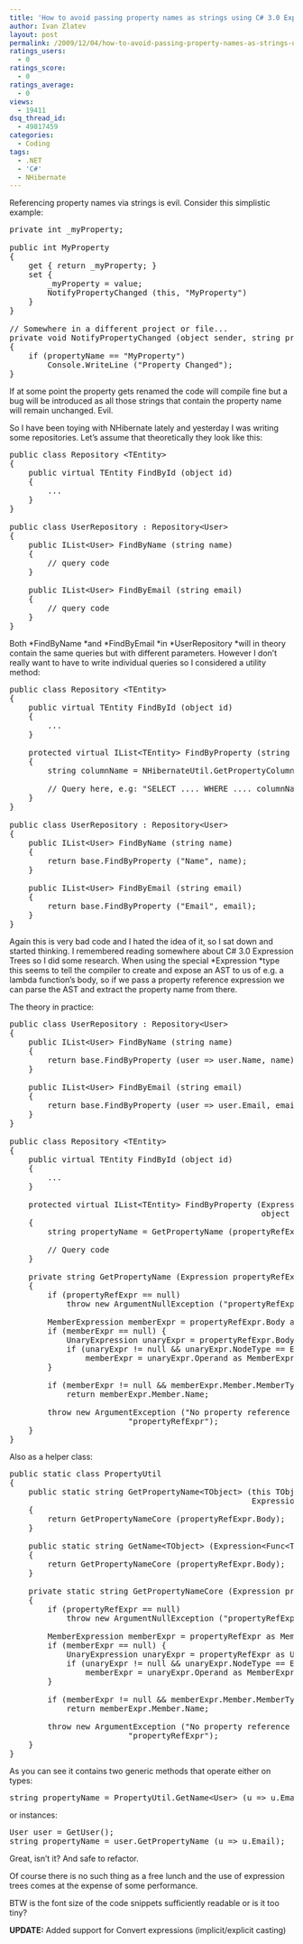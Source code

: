 ```yaml
---
title: 'How to avoid passing property names as strings using C# 3.0 Expression Trees'
author: Ivan Zlatev
layout: post
permalink: /2009/12/04/how-to-avoid-passing-property-names-as-strings-using-c-3-0-expression-trees/
ratings_users:
  - 0
ratings_score:
  - 0
ratings_average:
  - 0
views:
  - 19411
dsq_thread_id:
  - 49817459
categories:
  - Coding
tags:
  - .NET
  - 'C#'
  - NHibernate
---
```

Referencing property names via strings is evil. Consider this simplistic example:

<pre class="brush: csharp; title: ; notranslate" title="">private int _myProperty;

public int MyProperty
{
    get { return _myProperty; }
    set {
        _myProperty = value;
        NotifyPropertyChanged (this, "MyProperty")
    }
}

// Somewhere in a different project or file...
private void NotifyPropertyChanged (object sender, string propertyName)
{
    if (propertyName == "MyProperty")
        Console.WriteLine ("Property Changed");
}
</pre>

If at some point the property gets renamed the code will compile fine but a bug will be introduced as all those strings that contain the property name will remain unchanged. Evil.

So I have been toying with NHibernate lately and yesterday I was writing some repositories. Let&#8217;s assume that theoretically they look like this:

<pre class="brush: csharp; title: ; notranslate" title="">public class Repository &lt;TEntity&gt;
{
    public virtual TEntity FindById (object id)
    {
        ...
    }
}

public class UserRepository : Repository&lt;User&gt;
{
    public IList&lt;User&gt; FindByName (string name)
    {
        // query code
    }

    public IList&lt;User&gt; FindByEmail (string email)
    {
        // query code
    }
}
</pre>

Both *FindByName *and *FindByEmail *in *UserRepository *will in theory contain the same queries but with different parameters. However I don&#8217;t really want to have to write individual queries so I considered a utility method:

<pre class="brush: csharp; title: ; notranslate" title="">public class Repository &lt;TEntity&gt;
{
    public virtual TEntity FindById (object id)
    {
        ...
    }

    protected virtual IList&lt;TEntity&gt; FindByProperty (string propertyName, object value)
    {
        string columnName = NHibernateUtil.GetPropertyColumnName&lt;TEntity&gt; (propertyName);

        // Query here, e.g: "SELECT .... WHERE .... columnName = value" , etc.
    }
}

public class UserRepository : Repository&lt;User&gt;
{
    public IList&lt;User&gt; FindByName (string name)
    {
        return base.FindByProperty ("Name", name);
    }

    public IList&lt;User&gt; FindByEmail (string email)
    {
        return base.FindByProperty ("Email", email);
    }
}
</pre>

Again this is very bad code and I hated the idea of it, so I sat down and started thinking. I remembered reading somewhere about C# 3.0 Expression Trees so I did some research. When using the special *Expression *type this seems to tell the compiler to create and expose an AST to us of e.g. a lambda function&#8217;s body, so if we pass a property reference expression we can parse the AST and extract the property name from there.

The theory in practice:

<pre class="brush: csharp; title: ; notranslate" title="">public class UserRepository : Repository&lt;User&gt;
{
    public IList&lt;User&gt; FindByName (string name)
    {
        return base.FindByProperty (user =&gt; user.Name, name);
    }

    public IList&lt;User&gt; FindByEmail (string email)
    {
        return base.FindByProperty (user =&gt; user.Email, email);
    }
}

public class Repository &lt;TEntity&gt;
{
    public virtual TEntity FindById (object id)
    {
        ...
    }

    protected virtual IList&lt;TEntity&gt; FindByProperty (Expression&lt;Func&lt;TEntity, object&gt;&gt; propertyRefExpr,
                                                     object value)
    {
        string propertyName = GetPropertyName (propertyRefExpr);

        // Query code
    }

    private string GetPropertyName (Expression propertyRefExpr)
    {
        if (propertyRefExpr == null)
            throw new ArgumentNullException ("propertyRefExpr", "propertyRefExpr is null.");

        MemberExpression memberExpr = propertyRefExpr.Body as MemberExpression;
        if (memberExpr == null) {
            UnaryExpression unaryExpr = propertyRefExpr.Body as UnaryExpression;
            if (unaryExpr != null && unaryExpr.NodeType == ExpressionType.Convert)
                memberExpr = unaryExpr.Operand as MemberExpression;
        }

        if (memberExpr != null && memberExpr.Member.MemberType == MemberTypes.Property)
            return memberExpr.Member.Name;

        throw new ArgumentException ("No property reference expression was found.",
                         "propertyRefExpr");
    }
}
</pre>

Also as a helper class:

<pre class="brush: csharp; title: ; notranslate" title="">public static class PropertyUtil
{
    public static string GetPropertyName&lt;TObject&gt; (this TObject type,
                                                   Expression&lt;Func&lt;TObject, object&gt;&gt; propertyRefExpr)
    {
        return GetPropertyNameCore (propertyRefExpr.Body);
    }

    public static string GetName&lt;TObject&gt; (Expression&lt;Func&lt;TObject, object&gt;&gt; propertyRefExpr)
    {
        return GetPropertyNameCore (propertyRefExpr.Body);
    }

    private static string GetPropertyNameCore (Expression propertyRefExpr)
    {
        if (propertyRefExpr == null)
            throw new ArgumentNullException ("propertyRefExpr", "propertyRefExpr is null.");

        MemberExpression memberExpr = propertyRefExpr as MemberExpression;
        if (memberExpr == null) {
            UnaryExpression unaryExpr = propertyRefExpr as UnaryExpression;
            if (unaryExpr != null && unaryExpr.NodeType == ExpressionType.Convert)
                memberExpr = unaryExpr.Operand as MemberExpression;
        }

        if (memberExpr != null && memberExpr.Member.MemberType == MemberTypes.Property)
            return memberExpr.Member.Name;

        throw new ArgumentException ("No property reference expression was found.",
                         "propertyRefExpr");
    }
}
</pre>

As you can see it contains two generic methods that operate either on types:

<pre class="brush: csharp; title: ; notranslate" title="">string propertyName = PropertyUtil.GetName&lt;User&gt; (u =&gt; u.Email);
</pre>

or instances:

<pre class="brush: csharp; title: ; notranslate" title="">User user = GetUser();
string propertyName = user.GetPropertyName (u =&gt; u.Email);
</pre>

Great, isn&#8217;t it? And safe to refactor.

Of course there is no such thing as a free lunch and the use of expression trees comes at the expense of some performance.

BTW is the font size of the code snippets sufficiently readable or is it too tiny?

**UPDATE:** Added support for Convert expressions (implicit/explicit casting)